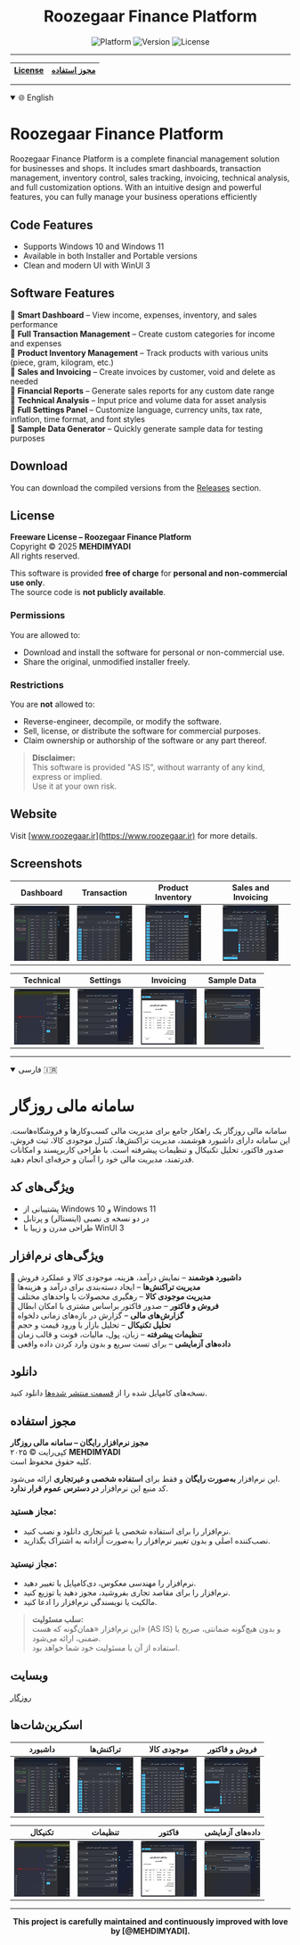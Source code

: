 <div align="center">
  <h1>Roozegaar Finance Platform</h1>
</div>

<div align="center" style="margin-top: 20px;">
  <img src="https://img.shields.io/badge/Platform-Windows-blue?style=for-the-badge&logo=windows" alt="Platform">
  <img src="https://img.shields.io/badge/Version-1.0.0.0-green?style=for-the-badge" alt="Version">
  <img src="https://img.shields.io/badge/License-Proprietary-red?style=for-the-badge" alt="License">
</div>

---

| [License](#License) | [مجوز استفاده](#مجوز-استفاده) |
|---------------------|------------------------------|

---

<details open>
  <summary>🌐 English</summary>

# Roozegaar Finance Platform

Roozegaar Finance Platform is a complete financial management solution for businesses and shops.
It includes smart dashboards, transaction management, inventory control, sales tracking, invoicing, technical analysis, and full customization options.
With an intuitive design and powerful features, you can fully manage your business operations efficiently

## Code Features
- Supports Windows 10 and Windows 11
- Available in both Installer and Portable versions
- Clean and modern UI with WinUI 3

## Software Features

🔹 **Smart Dashboard** – View income, expenses, inventory, and sales performance  
🔹 **Full Transaction Management** – Create custom categories for income and expenses  
🔹 **Product Inventory Management** – Track products with various units (piece, gram, kilogram, etc.)  
🔹 **Sales and Invoicing** – Create invoices by customer, void and delete as needed  
🔹 **Financial Reports** – Generate sales reports for any custom date range  
🔹 **Technical Analysis** – Input price and volume data for asset analysis  
🔹 **Full Settings Panel** – Customize language, currency units, tax rate, inflation, time format, and font styles  
🔹 **Sample Data Generator** – Quickly generate sample data for testing purposes

## Download
You can download the compiled versions from the [Releases](https://github.com/MEHDIMYADI/RoozegaarFinance-Releases/releases) section.

## License

**Freeware License – Roozegaar Finance Platform**  
Copyright © 2025 **MEHDIMYADI**  
All rights reserved.

This software is provided **free of charge** for **personal and non-commercial use only**.  
The source code is **not publicly available**.

### Permissions
You are allowed to:
- Download and install the software for personal or non-commercial use.
- Share the original, unmodified installer freely.

### Restrictions
You are **not** allowed to:
- Reverse-engineer, decompile, or modify the software.
- Sell, license, or distribute the software for commercial purposes.
- Claim ownership or authorship of the software or any part thereof.

> **Disclaimer:**  
> This software is provided "AS IS", without warranty of any kind, express or implied.  
> Use it at your own risk.

## Website
Visit [www.roozegaar.ir](https://www.roozegaar.ir) for more details.

## Screenshots
<div dir="ltr">  <!-- Change to "rtl" for right-to-left layout -->

| Dashboard | Transaction | Product Inventory | Sales and Invoicing |
|--------------|--------------|--------------|--------------|
| <div align="center">[![1](https://raw.githubusercontent.com/MEHDIMYADI/RoozegaarFinance-Releases/refs/heads/main/image/Screenshot%201%20Thumbnail.png)](https://raw.githubusercontent.com/MEHDIMYADI/RoozegaarFinance-Releases/refs/heads/main/image/Screenshot%201.png)</div> | <div align="center">[![2](https://raw.githubusercontent.com/MEHDIMYADI/RoozegaarFinance-Releases/refs/heads/main/image/Screenshot%202%20Thumbnail.png)](https://raw.githubusercontent.com/MEHDIMYADI/RoozegaarFinance-Releases/refs/heads/main/image/Screenshot%202.png)</div> | <div align="center">[![3](https://raw.githubusercontent.com/MEHDIMYADI/RoozegaarFinance-Releases/refs/heads/main/image/Screenshot%203%20Thumbnail.png)](https://raw.githubusercontent.com/MEHDIMYADI/RoozegaarFinance-Releases/refs/heads/main/image/Screenshot%203.png)</div> | <div align="center">[![4](https://raw.githubusercontent.com/MEHDIMYADI/RoozegaarFinance-Releases/refs/heads/main/image/Screenshot%204%20Thumbnail.png)](https://raw.githubusercontent.com/MEHDIMYADI/RoozegaarFinance-Releases/refs/heads/main/image/Screenshot%204.png)</div> |

| Technical | Settings | Invoicing | Sample Data |
|--------------|--------------|--------------|--------------|
| <div align="center">[![1](https://raw.githubusercontent.com/MEHDIMYADI/RoozegaarFinance-Releases/refs/heads/main/image/Screenshot%205%20Thumbnail.png)](https://raw.githubusercontent.com/MEHDIMYADI/RoozegaarFinance-Releases/refs/heads/main/image/Screenshot%205.png)</div> | <div align="center">[![2](https://raw.githubusercontent.com/MEHDIMYADI/RoozegaarFinance-Releases/refs/heads/main/image/Screenshot%206%20Thumbnail.png)](https://raw.githubusercontent.com/MEHDIMYADI/RoozegaarFinance-Releases/refs/heads/main/image/Screenshot%206.png)</div> | <div align="center">[![3](https://raw.githubusercontent.com/MEHDIMYADI/RoozegaarFinance-Releases/refs/heads/main/image/Screenshot%207%20Thumbnail.png)](https://raw.githubusercontent.com/MEHDIMYADI/RoozegaarFinance-Releases/refs/heads/main/image/Screenshot%207.png)</div> | <div align="center">[![4](https://raw.githubusercontent.com/MEHDIMYADI/RoozegaarFinance-Releases/refs/heads/main/image/Screenshot%208%20Thumbnail.png)](https://raw.githubusercontent.com/MEHDIMYADI/RoozegaarFinance-Releases/refs/heads/main/image/Screenshot%208.png)</div> |

</div>
</details>

---

<details open>
  <summary>فارسی 🇮🇷</summary>

# سامانه مالی روزگار

سامانه مالی روزگار یک راهکار جامع برای مدیریت مالی کسب‌وکارها و فروشگاه‌هاست.
این سامانه دارای داشبورد هوشمند، مدیریت تراکنش‌ها، کنترل موجودی کالا، ثبت فروش، صدور فاکتور، تحلیل تکنیکال و تنظیمات پیشرفته است.
با طراحی کاربرپسند و امکانات قدرتمند، مدیریت مالی خود را آسان و حرفه‌ای انجام دهید.

## ویژگی‌های کد
- پشتیبانی از Windows 10 و Windows 11
- در دو نسخه ی نصبی (اینستالر) و پرتابل
- طراحی مدرن و زیبا با WinUI 3

## ویژگی‌های نرم‌افزار

🔹 **داشبورد هوشمند** – نمایش درآمد، هزینه، موجودی کالا و عملکرد فروش  
🔹 **مدیریت تراکنش‌ها** – ایجاد دسته‌بندی برای درآمد و هزینه‌ها  
🔹 **مدیریت موجودی کالا** – رهگیری محصولات با واحدهای مختلف  
🔹 **فروش و فاکتور** – صدور فاکتور براساس مشتری با امکان ابطال  
🔹 **گزارش‌های مالی** – گزارش در بازه‌های زمانی دلخواه  
🔹 **تحلیل تکنیکال** – تحلیل بازار با ورود قیمت و حجم  
🔹 **تنظیمات پیشرفته** – زبان، پول، مالیات، فونت و قالب زمان  
🔹 **داده‌های آزمایشی** – برای تست سریع و بدون وارد کردن داده واقعی

  ## دانلود
نسخه‌های کامپایل شده را از [قسمت منتشر شده‌ها](https://github.com/MEHDIMYADI/RoozegaarFinance-Releases/releases) دانلود کنید.

## مجوز استفاده

**مجوز نرم‌افزار رایگان – سامانه مالی روزگار**  
کپی‌رایت © ۲۰۲۵ **MEHDIMYADI**  
کلیه حقوق محفوظ است.

این نرم‌افزار **به‌صورت رایگان** و فقط برای **استفاده شخصی و غیرتجاری** ارائه می‌شود.  
کد منبع این نرم‌افزار **در دسترس عموم قرار ندارد**.

### مجاز هستید:
- نرم‌افزار را برای استفاده شخصی یا غیرتجاری دانلود و نصب کنید.
- نصب‌کننده اصلی و بدون تغییر نرم‌افزار را به‌صورت آزادانه به اشتراک بگذارید.

### مجاز نیستید:
- نرم‌افزار را مهندسی معکوس، دی‌کامپایل یا تغییر دهید.
- نرم‌افزار را برای مقاصد تجاری بفروشید، مجوز دهید یا توزیع کنید.
- مالکیت یا نویسندگی نرم‌افزار را ادعا کنید.

> **سلب مسئولیت:**  
> این نرم‌افزار «همان‌گونه که هست» (AS IS) و بدون هیچ‌گونه ضمانتی، صریح یا ضمنی، ارائه می‌شود.  
> استفاده از آن با مسئولیت خود شما خواهد بود.

## وبسایت
[روزگار](https://www.roozegaar.ir)

## اسکرین‌شات‌ها

| داشبورد | تراکنش‌ها | موجودی کالا | فروش و فاکتور |
|--------------|--------------|--------------|--------------|
| <div align="center">[![1](https://raw.githubusercontent.com/MEHDIMYADI/RoozegaarFinance-Releases/refs/heads/main/image/Screenshot%201%20Thumbnail.png)](https://raw.githubusercontent.com/MEHDIMYADI/RoozegaarFinance-Releases/refs/heads/main/image/Screenshot%201.png)</div> | <div align="center">[![2](https://raw.githubusercontent.com/MEHDIMYADI/RoozegaarFinance-Releases/refs/heads/main/image/Screenshot%202%20Thumbnail.png)](https://raw.githubusercontent.com/MEHDIMYADI/RoozegaarFinance-Releases/refs/heads/main/image/Screenshot%202.png)</div> | <div align="center">[![3](https://raw.githubusercontent.com/MEHDIMYADI/RoozegaarFinance-Releases/refs/heads/main/image/Screenshot%203%20Thumbnail.png)](https://raw.githubusercontent.com/MEHDIMYADI/RoozegaarFinance-Releases/refs/heads/main/image/Screenshot%203.png)</div> | <div align="center">[![4](https://raw.githubusercontent.com/MEHDIMYADI/RoozegaarFinance-Releases/refs/heads/main/image/Screenshot%204%20Thumbnail.png)](https://raw.githubusercontent.com/MEHDIMYADI/RoozegaarFinance-Releases/refs/heads/main/image/Screenshot%204.png)</div> |

| تکنیکال | تنظیمات | فاکتور | داده‌های آزمایشی |
|--------------|--------------|--------------|--------------|
| <div align="center">[![1](https://raw.githubusercontent.com/MEHDIMYADI/RoozegaarFinance-Releases/refs/heads/main/image/Screenshot%205%20Thumbnail.png)](https://raw.githubusercontent.com/MEHDIMYADI/RoozegaarFinance-Releases/refs/heads/main/image/Screenshot%205.png)</div> | <div align="center">[![2](https://raw.githubusercontent.com/MEHDIMYADI/RoozegaarFinance-Releases/refs/heads/main/image/Screenshot%206%20Thumbnail.png)](https://raw.githubusercontent.com/MEHDIMYADI/RoozegaarFinance-Releases/refs/heads/main/image/Screenshot%206.png)</div> | <div align="center">[![3](https://raw.githubusercontent.com/MEHDIMYADI/RoozegaarFinance-Releases/refs/heads/main/image/Screenshot%207%20Thumbnail.png)](https://raw.githubusercontent.com/MEHDIMYADI/RoozegaarFinance-Releases/refs/heads/main/image/Screenshot%207.png)</div> | <div align="center">[![4](https://raw.githubusercontent.com/MEHDIMYADI/RoozegaarFinance-Releases/refs/heads/main/image/Screenshot%208%20Thumbnail.png)](https://raw.githubusercontent.com/MEHDIMYADI/RoozegaarFinance-Releases/refs/heads/main/image/Screenshot%208.png)</div> |

</div>
</details>

---

<div align="center">
  <strong>This project is carefully maintained and continuously improved with love by [@MEHDIMYADI].</strong>
</div>
